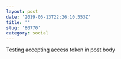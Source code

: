 ```yaml
---
layout: post
date: '2019-06-13T22:26:10.553Z'
title: ''
slug: '80770'
category: social
---
```

Testing accepting access token in post body
